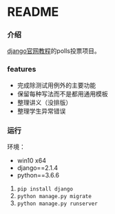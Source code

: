README
===
### 介绍
[django官网教程](https://docs.djangoproject.com/zh-hans/2.1/intro/tutorial01/)的polls投票项目。
### features
- 完成除测试用例外的主要功能
- 保留每种写法而不是都用通用模板
- 整理讲义（没排版）
- 整理学生异常错误
### 运行
环境：
- win10 x64
- django==2.1.4
- python==3.6.6

1. `pip install django`
2. `python manage.py migrate`
3. `python manage.py runserver`
